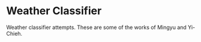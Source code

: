 # Weather Classifier
Weather classifier attempts.
These are some of the works of Mingyu and Yi-Chieh.
